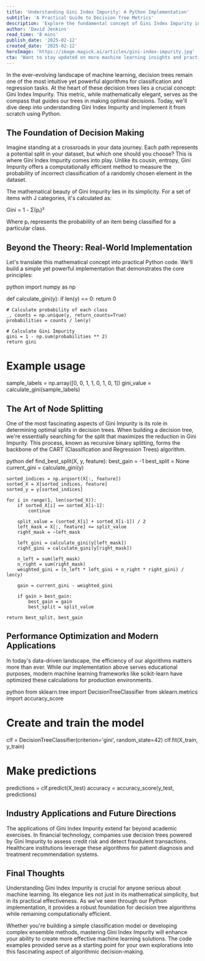 ```yaml
---
title: 'Understanding Gini Index Impurity: A Python Implementation'
subtitle: 'A Practical Guide to Decision Tree Metrics'
description: 'Explore the fundamental concept of Gini Index Impurity in decision trees through practical Python implementations. Learn how this elegant metric guides optimal decision-making in machine learning algorithms, with real-world applications in finance and healthcare.'
author: 'David Jenkins'
read_time: '8 mins'
publish_date: '2025-02-12'
created_date: '2025-02-12'
heroImage: 'https://image.magick.ai/articles/gini-index-impurity.jpg'
cta: 'Want to stay updated on more machine learning insights and practical implementations? Follow us on LinkedIn for regular updates on technical deep-dives and industry applications.'
---
```


In the ever-evolving landscape of machine learning, decision trees remain one of the most intuitive yet powerful algorithms for classification and regression tasks. At the heart of these decision trees lies a crucial concept: Gini Index Impurity. This metric, while mathematically elegant, serves as the compass that guides our trees in making optimal decisions. Today, we'll dive deep into understanding Gini Index Impurity and implement it from scratch using Python.

## The Foundation of Decision Making

Imagine standing at a crossroads in your data journey. Each path represents a potential split in your dataset, but which one should you choose? This is where Gini Index Impurity comes into play. Unlike its cousin, entropy, Gini Impurity offers a computationally efficient method to measure the probability of incorrect classification of a randomly chosen element in the dataset.

The mathematical beauty of Gini Impurity lies in its simplicity. For a set of items with J categories, it's calculated as:

Gini = 1 - Σ(pᵢ)²

Where pᵢ represents the probability of an item being classified for a particular class.

## Beyond the Theory: Real-World Implementation

Let's translate this mathematical concept into practical Python code. We'll build a simple yet powerful implementation that demonstrates the core principles:

python
import numpy as np

def calculate_gini(y):
    if len(y) == 0:
        return 0
    
    # Calculate probability of each class
    _, counts = np.unique(y, return_counts=True)
    probabilities = counts / len(y)
    
    # Calculate Gini Impurity
    gini = 1 - np.sum(probabilities ** 2)
    return gini

# Example usage
sample_labels = np.array([0, 0, 1, 1, 0, 1, 0, 1])
gini_value = calculate_gini(sample_labels)


## The Art of Node Splitting

One of the most fascinating aspects of Gini Impurity is its role in determining optimal splits in decision trees. When building a decision tree, we're essentially searching for the split that maximizes the reduction in Gini Impurity. This process, known as recursive binary splitting, forms the backbone of the CART (Classification and Regression Trees) algorithm.

python
def find_best_split(X, y, feature):
    best_gain = -1
    best_split = None
    current_gini = calculate_gini(y)
    
    sorted_indices = np.argsort(X[:, feature])
    sorted_X = X[sorted_indices, feature]
    sorted_y = y[sorted_indices]
    
    for i in range(1, len(sorted_X)):
        if sorted_X[i] == sorted_X[i-1]:
            continue
            
        split_value = (sorted_X[i] + sorted_X[i-1]) / 2
        left_mask = X[:, feature] <= split_value
        right_mask = ~left_mask
        
        left_gini = calculate_gini(y[left_mask])
        right_gini = calculate_gini(y[right_mask])
        
        n_left = sum(left_mask)
        n_right = sum(right_mask)
        weighted_gini = (n_left * left_gini + n_right * right_gini) / len(y)
        
        gain = current_gini - weighted_gini
        
        if gain > best_gain:
            best_gain = gain
            best_split = split_value
            
    return best_split, best_gain


## Performance Optimization and Modern Applications

In today's data-driven landscape, the efficiency of our algorithms matters more than ever. While our implementation above serves educational purposes, modern machine learning frameworks like scikit-learn have optimized these calculations for production environments.

python
from sklearn.tree import DecisionTreeClassifier
from sklearn.metrics import accuracy_score

# Create and train the model
clf = DecisionTreeClassifier(criterion='gini', random_state=42)
clf.fit(X_train, y_train)

# Make predictions
predictions = clf.predict(X_test)
accuracy = accuracy_score(y_test, predictions)


## Industry Applications and Future Directions

The applications of Gini Index Impurity extend far beyond academic exercises. In financial technology, companies use decision trees powered by Gini Impurity to assess credit risk and detect fraudulent transactions. Healthcare institutions leverage these algorithms for patient diagnosis and treatment recommendation systems.

## Final Thoughts

Understanding Gini Index Impurity is crucial for anyone serious about machine learning. Its elegance lies not just in its mathematical simplicity, but in its practical effectiveness. As we've seen through our Python implementation, it provides a robust foundation for decision tree algorithms while remaining computationally efficient.

Whether you're building a simple classification model or developing complex ensemble methods, mastering Gini Index Impurity will enhance your ability to create more effective machine learning solutions. The code examples provided serve as a starting point for your own explorations into this fascinating aspect of algorithmic decision-making.